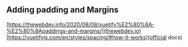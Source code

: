 ## Adding padding and Margins
[https://thewebdev.info/2020/08/08/vuetify%E2%80%8A-%E2%80%8Apaddings-and-margins/](thewebdev.io)
[https://vuetifyjs.com/en/styles/spacing/#how-it-works](official docs)